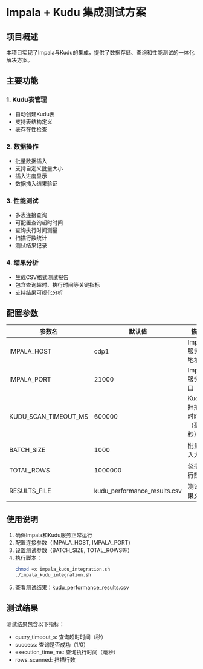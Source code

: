 # Impala + Kudu 集成测试方案

## 项目概述
本项目实现了Impala与Kudu的集成，提供了数据存储、查询和性能测试的一体化解决方案。

## 主要功能

### 1. Kudu表管理
- 自动创建Kudu表
- 支持表结构定义
- 表存在性检查

### 2. 数据操作
- 批量数据插入
- 支持自定义批量大小
- 插入进度显示
- 数据插入结果验证

### 3. 性能测试
- 多表连接查询
- 可配置查询超时时间
- 查询执行时间测量
- 扫描行数统计
- 测试结果记录

### 4. 结果分析
- 生成CSV格式测试报告
- 包含查询超时、执行时间等关键指标
- 支持结果可视化分析

## 配置参数

| 参数名 | 默认值 | 描述 |
|--------|--------|------|
| IMPALA_HOST | cdp1 | Impala服务器地址 |
| IMPALA_PORT | 21000 | Impala服务端口 |
| KUDU_SCAN_TIMEOUT_MS | 600000 | Kudu扫描超时时间（毫秒） |
| BATCH_SIZE | 1000 | 批量插入大小 |
| TOTAL_ROWS | 1000000 | 总插入行数 |
| RESULTS_FILE | kudu_performance_results.csv | 测试结果文件 |

## 使用说明

1. 确保Impala和Kudu服务正常运行
2. 配置连接参数（IMPALA_HOST, IMPALA_PORT）
3. 设置测试参数（BATCH_SIZE, TOTAL_ROWS等）
4. 执行脚本：
   ```bash
   chmod +x impala_kudu_integration.sh
   ./impala_kudu_integration.sh
   ```
5. 查看测试结果：kudu_performance_results.csv

## 测试结果
测试结果包含以下指标：

- query_timeout_s: 查询超时时间（秒）
- success: 查询是否成功（1/0）
- execution_time_ms: 查询执行时间（毫秒）
- rows_scanned: 扫描行数
